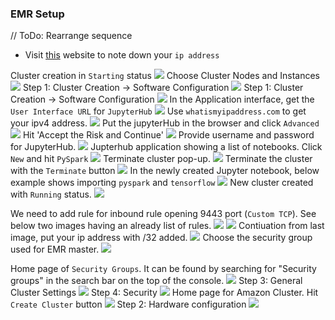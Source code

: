### EMR Setup

// ToDo: Rearrange sequence

- Visit [this](https://whatismyipaddress.com/) website to note down your `ip address`

Cluster creation in `Starting` status
![](./images_emr/emr_24.png)
Choose Cluster Nodes and Instances
![](./images_emr/emr_23.png)
Step 1: Cluster Creation -> Software Configuration
![](./images_emr/emr_22.png)
Step 1: Cluster Creation -> Software Configuration
![](./images_emr/emr_21.png)
In the Application interface, get the `User Interface URL` for `JupyterHub`
![](./images_emr/emr_20.png)
Use `whatismyipaddress.com` to get your ipv4 address.
![](./images_emr/emr_19.png)
Put the jupyterHub in the browser and click `Advanced` 
![](./images_emr/emr_18.png)
Hit 'Accept the Risk and Continue'
![](./images_emr/emr_17.png)
Provide username and password for JupyterHub.
![](./images_emr/emr_16.png)
Jupterhub application showing a list of notebooks. Click `New` and hit `PySpark`
![](./images_emr/emr_15.png)
Terminate cluster pop-up.
![](./images_emr/emr_14.png)
Terminate the cluster with the `Terminate` button
![](./images_emr/emr_13.png)
In the newly created Jupyter notebook, below example shows importing `pyspark` and `tensorflow`
![](./images_emr/emr_12.png)
New cluster created with `Running` status.
![](./images_emr/emr_11.png)

We need to add rule for inbound rule opening 9443 port (`Custom TCP`). See below two images having an 
already list of rules.
![](./images_emr/emr_9.png)
![](./images_emr/emr_10.png)
Contiuation from last image, put your ip address with /32 added.
![](./images_emr/emr_8.png)
Choose the security group used for EMR master.
![](./images_emr/emr_7.png)

[//]: # (![]&#40;./images_emr/emr_6.png&#41; # AWS security hub &#40;not needed&#41;)
Home page of `Security Groups`. It can be found by searching for "Security groups" in the search bar on the top of the console.
![](./images_emr/emr_5.png)
Step 3: General Cluster Settings
![](./images_emr/emr_4.png)
Step 4: Security
![](./images_emr/emr_3.png)
Home page for Amazon Cluster. Hit `Create Cluster` button
![](./images_emr/emr_2.png)
Step 2: Hardware configuration
![](./images_emr/emr_1.png)